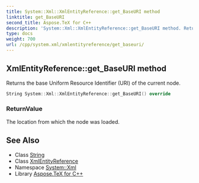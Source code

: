 ```yaml
---
title: System::Xml::XmlEntityReference::get_BaseURI method
linktitle: get_BaseURI
second_title: Aspose.TeX for C++
description: 'System::Xml::XmlEntityReference::get_BaseURI method. Returns the base Uniform Resource Identifier (URI) of the current node in C++.'
type: docs
weight: 700
url: /cpp/system.xml/xmlentityreference/get_baseuri/
---
```

## XmlEntityReference::get_BaseURI method


Returns the base Uniform Resource Identifier (URI) of the current node.

```cpp
String System::Xml::XmlEntityReference::get_BaseURI() override
```


### ReturnValue

The location from which the node was loaded.

## See Also

* Class [String](../../../system/string/)
* Class [XmlEntityReference](../)
* Namespace [System::Xml](../../)
* Library [Aspose.TeX for C++](../../../)
